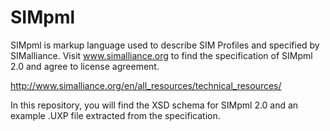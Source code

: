 SIMpml
======

SIMpml is markup language used to describe SIM Profiles and specified by SIMalliance.
Visit www.simalliance.org to find the specification of SIMpml 2.0 and agree to license agreement. 

http://www.simalliance.org/en/all_resources/technical_resources/

In this repository, you will find the XSD schema for SIMpml 2.0 and an example .UXP file 
extracted from the specification.
